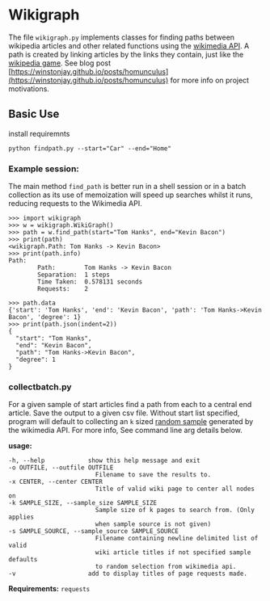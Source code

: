 # Wikigraph

The file `wikigraph.py` implements classes for finding paths between wikipedia articles and other related functions using the [wikimedia API](https://www.mediawiki.org/wiki/API:Main_page). A path is created by linking articles by the links they contain, just like the [wikipedia game](https://en.wikipedia.org/wiki/Wikipedia:Wiki_Game). See blog post [https://winstonjay.github.io/posts/homunculus](https://winstonjay.github.io/posts/homunculus) for more info on project motivations.

## Basic Use

install requiremnts

```
python findpath.py --start="Car" --end="Home"
```

### Example session:

The main method `find_path` is better run in a shell session or in a batch collection as its use of memoization will speed up searches whilst it runs, reducing requests to the Wikimedia API.

```
>>> import wikigraph
>>> w = wikigraph.WikiGraph()
>>> path = w.find_path(start="Tom Hanks", end="Kevin Bacon")
>>> print(path)
<wikigraph.Path: Tom Hanks -> Kevin Bacon>
>>> print(path.info)
Path:
        Path:        Tom Hanks -> Kevin Bacon
        Separation:  1 steps
        Time Taken:  0.578131 seconds
        Requests:    2

>>> path.data
{'start': 'Tom Hanks', 'end': 'Kevin Bacon', 'path': 'Tom Hanks->Kevin Bacon', 'degree': 1}
>>> print(path.json(indent=2))
{
  "start": "Tom Hanks",
  "end": "Kevin Bacon",
  "path": "Tom Hanks->Kevin Bacon",
  "degree": 1
}
```
### collectbatch.py

For a given sample of start articles find a path from each to a central end article.
Save the output to a given csv file. Without start list specified, program
will default to collecting an `k` sized [random sample](https://www.mediawiki.org/wiki/API:Random) generated by the wikimedia API. For more info, See command line arg details below.

**usage:**

    -h, --help            show this help message and exit
    -o OUTFILE, --outfile OUTFILE
                            Filename to save the results to.
    -x CENTER, --center CENTER
                            Title of valid wiki page to center all nodes on
    -k SAMPLE_SIZE, --sample_size SAMPLE_SIZE
                            Sample size of k pages to search from. (Only applies
                            when sample source is not given)
    -s SAMPLE_SOURCE, --sample_source SAMPLE_SOURCE
                            Filename containing newline delimited list of valid
                            wiki article titles if not specified sample defaults
                            to random selection from wikimedia api.
    -v                    add to display titles of page requests made.

**Requirements:** `requests`